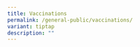 ```yaml
---
title: Vaccinations
permalink: /general-public/vaccinations/
variant: tiptap
description: ""
---
```

